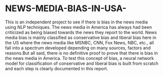 # NEWS-MEDIA-BIAS-IN-USA-
This is an independent project to see if there is bias in the news media using NLP techniques.
The news media in America has always had been criticized as being biased towards the news they report to the world. News media bias is mainly classified as conservative bias and liberal bias here in the US where the news media like MSNBC, CNN, Fox News, NBC, etc., all fall into a spectrum developed depending on many sources, factors and reasons.But all said, there is no definitive proof to prove that there is bias in the news media in America. To test this concept of bias, a neural network model for classification of conservative and liberal bias is built from scratch and each step is clearly documented in this report.
